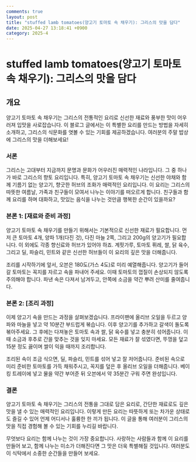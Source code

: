 ```yaml
---
comments: true
layout: post
title: "stuffed lamb tomatoes(양고기 토마토 속 채우기): 그리스의 맛을 담다"
date: 2025-04-27 13:18:41 +0900
category: 2025-4
---
```


# stuffed lamb tomatoes(양고기 토마토 속 채우기): 그리스의 맛을 담다

## 개요
양고기 토마토 속 채우기는 그리스의 전통적인 요리로 신선한 재료와 풍부한 맛이 어우러져 입맛을 사로잡습니다. 이 블로그 글에서는 이 특별한 요리를 만드는 방법을 자세히 소개하고, 그리스의 식문화를 엿볼 수 있는 기회를 제공하겠습니다. 여러분의 주말 밥상에 그리스의 맛을 더해보세요!

### 서론
그리스는 고대부터 지금까지 문명과 문화가 어우러진 매력적인 나라입니다. 그 중 하나가 바로 그리스의 향토 요리입니다. 특히, 양고기 토마토 속 채우기는 신선한 야채와 함께 기름기 없는 양고기, 향긋한 허브의 조화가 매력적인 요리입니다. 이 요리는 그리스의 따뜻한 여름날, 가족과 친구들이 모여서 나누는 이야기를 떠오르게 합니다. 친구들과 함께 요리를 하며 대화하고, 맛있는 음식을 나누는 것만큼 행복한 순간이 있을까요?

### 본론 1: [재료와 준비 과정]
양고기 토마토 속 채우기를 만들기 위해서는 기본적으로 신선한 재료가 필요합니다. 먼저 큰 토마토 4개, 양파 1개(다진 것), 다진 마늘 2쪽, 그리고 200g의 양고기가 필요합니다. 이 외에도 각종 향신료와 허브가 있어야 하죠. 계핏가루, 토마토 퓌레, 쌀, 닭 육수, 그리고 딜, 파슬리, 민트와 같은 신선한 허브들이 이 요리의 깊은 맛을 더해줍니다.

조리를 시작하기에 앞서, 오븐은 180도(가스 4도)로 미리 예열해줍니다. 양고기가 들어갈 토마토는 꼭지를 자르고 속을 파내어 주세요. 이때 토마토의 껍질이 손상되지 않도록 주의해야 합니다. 파낸 속은 다져서 남겨두고, 안쪽에 소금을 약간 뿌려 산미를 줄여줍니다.

### 본론 2: [조리 과정]
이제 양고기 속을 만드는 과정을 살펴보겠습니다. 프라이팬에 올리브 오일을 두르고 양파와 마늘을 넣고 약 10분간 부드럽게 볶습니다. 이후 양고기를 추가하고 갈색이 돌도록 볶아주세요. 그 후에는 다져놓은 토마토 속과 쌀, 닭 육수를 넣고 충분히 섞어줍니다. 이때 소금과 후추로 간을 맞추는 것을 잊지 마세요. 모든 재료가 잘 섞였다면, 뚜껑을 덮고 15분 정도 끓이며 쌀이 익을 때까지 조리합니다.

조리된 속이 조금 식으면, 딜, 파슬리, 민트를 섞어 넣고 잘 저어줍니다. 준비된 속으로 미리 준비한 토마토를 가득 채워주시고, 꼭지를 덮은 후 올리브 오일을 더해줍니다. 베이킹 트레이에 넣고 물을 약간 부어준 뒤 오븐에서 약 35분간 구워 주면 완성입니다.

### 결론
양고기 토마토 속 채우기는 그리스의 전통을 그대로 담은 요리로, 간단한 재료로도 깊은 맛을 낼 수 있는 매력적인 요리입니다. 이렇게 만든 요리는 따뜻하게 또는 차가운 상태로도 즐길 수 있어 언제 어디서나 훌륭한 한 끼가 됩니다. 이 글을 통해 여러분이 그리스의 맛을 직접 경험해 볼 수 있는 기회를 누리길 바랍니다.

무엇보다 요리는 함께 나누는 것이 가장 중요합니다. 사랑하는 사람들과 함께 이 요리를 만들어 보고, 함께 나누는 미소가 더해진다면 그 맛은 더욱 특별해질 것입니다. 여러분도 이 식탁에서 소중한 순간들을 만들어 보세요.